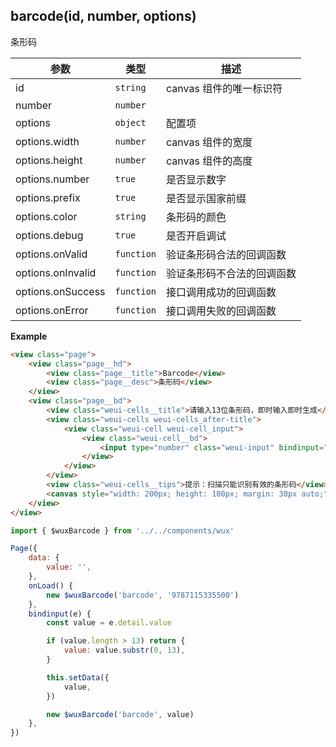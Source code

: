 ## barcode(id, number, options)
条形码

| 参数 | 类型 | 描述 |
| --- | --- | --- |
| id | <code>string</code> | canvas 组件的唯一标识符 |
| number | <code>number|</code> | 条形码的数值 |
| options | <code>object</code> | 配置项 |
| options.width | <code>number</code> | canvas 组件的宽度 |
| options.height | <code>number</code> | canvas 组件的高度 |
| options.number | <code>true</code> | 是否显示数字 |
| options.prefix | <code>true</code> | 是否显示国家前缀 |
| options.color | <code>string</code> | 条形码的颜色 |
| options.debug | <code>true</code> | 是否开启调试 |
| options.onValid | <code>function</code> | 验证条形码合法的回调函数 |
| options.onInvalid | <code>function</code> | 验证条形码不合法的回调函数 |
| options.onSuccess | <code>function</code> | 接口调用成功的回调函数 |
| options.onError | <code>function</code> | 接口调用失败的回调函数 |

**Example**  
```html
<view class="page">
    <view class="page__hd">
        <view class="page__title">Barcode</view>
        <view class="page__desc">条形码</view>
    </view>
    <view class="page__bd">
        <view class="weui-cells__title">请输入13位条形码，即时输入即时生成</view>
        <view class="weui-cells weui-cells_after-title">
            <view class="weui-cell weui-cell_input">
                <view class="weui-cell__bd">
                    <input type="number" class="weui-input" bindinput="bindinput" />
                </view>
            </view>
        </view>
        <view class="weui-cells__tips">提示：扫描只能识别有效的条形码</view>
        <canvas style="width: 200px; height: 100px; margin: 30px auto;" canvas-id="barcode"></canvas>
    </view>
</view>
```

```js
import { $wuxBarcode } from '../../components/wux'

Page({
    data: {
        value: '', 
    },
    onLoad() {
        new $wuxBarcode('barcode', '9787115335500')
    },
    bindinput(e) {
        const value = e.detail.value

        if (value.length > 13) return {
            value: value.substr(0, 13), 
        }

        this.setData({
            value, 
        })

        new $wuxBarcode('barcode', value)
    },
})
```